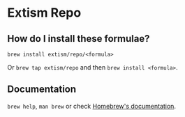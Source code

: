 # Extism Repo

## How do I install these formulae?

`brew install extism/repo/<formula>`

Or `brew tap extism/repo` and then `brew install <formula>`.

## Documentation

`brew help`, `man brew` or check [Homebrew's documentation](https://docs.brew.sh).
